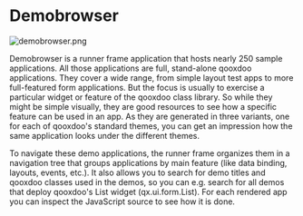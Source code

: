 Demobrowser
===========

![demobrowser.png](demobrowser.png%0A%20%20%20%20%20%20%20%20:target:%20http://demo.qooxdoo.org/%{version}/demobrowser)

Demobrowser is a runner frame application that hosts nearly 250 sample applications. All those applications are full, stand-alone qooxdoo applications. They cover a wide range, from simple layout test apps to more full-featured form applications. But the focus is usually to exercise a particular widget or feature of the qooxdoo class library. So while they might be simple visually, they are good resources to see how a specific feature can be used in an app. As they are generated in three variants, one for each of qooxdoo's standard themes, you can get an impression how the same application looks under the different themes.

To navigate these demo applications, the runner frame organizes them in a navigation tree that groups applications by main feature (like data binding, layouts, events, etc.). It also allows you to search for demo titles and qooxdoo classes used in the demos, so you can e.g. search for all demos that deploy qooxdoo's List widget (qx.ui.form.List). For each rendered app you can inspect the JavaScript source to see how it is done.
